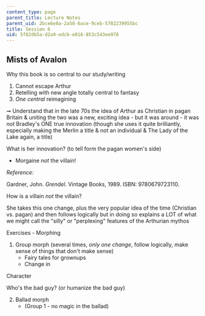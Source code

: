 ```yaml
---
content_type: page
parent_title: Lecture Notes
parent_uid: 2bce6e8a-2a58-6ace-9ceb-5702239955bc
title: Session 6
uid: 5f82db5a-d2a9-edcb-e016-853c543ee978
---
```


Mists of Avalon
---------------

Why this book is so central to our study/writing

1.  Cannot escape Arthur
2.  Retelling with new angle totally central to fantasy
3.  _One central_ reimagining

➞ Understand that in the late 70s the idea of Arthur as Christian in pagan Britain & uniting the two was a new, exciting idea - but it was around - it was _not_ Bradley's ONE true innovation (though she uses it quite brilliantly, especially making the Merlin a title & not an individual & The Lady of the Lake again, a title)

What is her innovation? (to tell form the pagan women's side)

*   Morgaine _not_ the villain!

_Reference:_

Gardner, John. _Grendel_. Vintage Books, 1989. ISBN: 9780679723110.

How is a villain _not_ the villain?

She takes this one change, plus the very popular idea of the time (Christian vs. pagan) and then follows logically but in doing so explains a LOT of what we might call the "silly" or "perplexing" features of the Arthurian mythos

Exercises - Morphing

1.  Group morph (several times, _only one change_, follow logically, make sense of things that don't make sense)
    *   Fairy tales for grownups
    *   Change in

Character

Who's the bad guy? (or humanize the bad guy)

2.  Ballad morph
    *   (Group 1 - no magic in the ballad)
